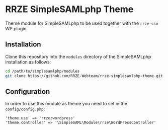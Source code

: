 # RRZE SimpleSAMLphp Theme

Theme module for SimpleSAMLphp to be used together with the `rrze-sso` WP plugin.

## Installation

Clone this repository into the `modules` directory of the SimpleSAMLphp
installation as follows:

```sh
cd /path/to/simplesamlphp/modules
git clone https://github.com/RRZE-Webteam/rrze-simplesamlphp-theme.git rrze
```

## Configuration

In order to use this module as theme you need to set in the `config/config.php`:

```text
'theme.use' => 'rrze:wordpress'
'theme.controller' => '\SimpleSAML\Module\rrze\WordPressController'
```
